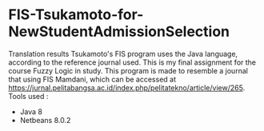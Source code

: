 # FIS-Tsukamoto-for-NewStudentAdmissionSelection
Translation results Tsukamoto's FIS program uses the Java language, according to the reference journal used. This is my final assignment for the course Fuzzy Logic in study.
This program is made to resemble a journal that using FIS Mamdani, which can be accessed at https://jurnal.pelitabangsa.ac.id/index.php/pelitatekno/article/view/265.
Tools used :
- Java 8
- Netbeans 8.0.2
